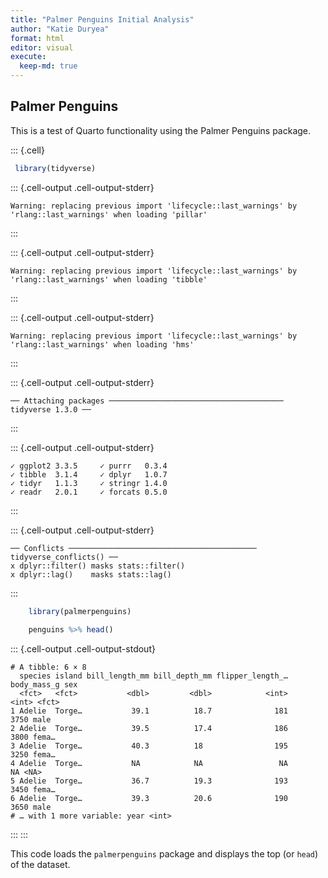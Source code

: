 ```yaml
---
title: "Palmer Penguins Initial Analysis"
author: "Katie Duryea"
format: html
editor: visual
execute:
  keep-md: true
---
```




## Palmer Penguins

This is a test of Quarto functionality using the Palmer Penguins package.


::: {.cell}

```{.r .cell-code}
 library(tidyverse)
```

::: {.cell-output .cell-output-stderr}
```
Warning: replacing previous import 'lifecycle::last_warnings' by
'rlang::last_warnings' when loading 'pillar'
```
:::

::: {.cell-output .cell-output-stderr}
```
Warning: replacing previous import 'lifecycle::last_warnings' by
'rlang::last_warnings' when loading 'tibble'
```
:::

::: {.cell-output .cell-output-stderr}
```
Warning: replacing previous import 'lifecycle::last_warnings' by
'rlang::last_warnings' when loading 'hms'
```
:::

::: {.cell-output .cell-output-stderr}
```
── Attaching packages ─────────────────────────────────────── tidyverse 1.3.0 ──
```
:::

::: {.cell-output .cell-output-stderr}
```
✓ ggplot2 3.3.5     ✓ purrr   0.3.4
✓ tibble  3.1.4     ✓ dplyr   1.0.7
✓ tidyr   1.1.3     ✓ stringr 1.4.0
✓ readr   2.0.1     ✓ forcats 0.5.0
```
:::

::: {.cell-output .cell-output-stderr}
```
── Conflicts ────────────────────────────────────────── tidyverse_conflicts() ──
x dplyr::filter() masks stats::filter()
x dplyr::lag()    masks stats::lag()
```
:::

```{.r .cell-code}
    library(palmerpenguins)
    
    penguins %>% head()
```

::: {.cell-output .cell-output-stdout}
```
# A tibble: 6 × 8
  species island bill_length_mm bill_depth_mm flipper_length_… body_mass_g sex  
  <fct>   <fct>           <dbl>         <dbl>            <int>       <int> <fct>
1 Adelie  Torge…           39.1          18.7              181        3750 male 
2 Adelie  Torge…           39.5          17.4              186        3800 fema…
3 Adelie  Torge…           40.3          18                195        3250 fema…
4 Adelie  Torge…           NA            NA                 NA          NA <NA> 
5 Adelie  Torge…           36.7          19.3              193        3450 fema…
6 Adelie  Torge…           39.3          20.6              190        3650 male 
# … with 1 more variable: year <int>
```
:::
:::


This code loads the `palmerpenguins` package and displays the top (or `head`) of the dataset.

